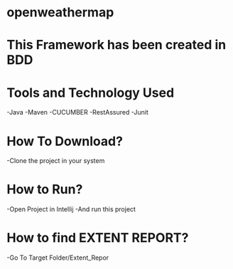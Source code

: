 # openweathermap

# This Framework has been created in BDD

# Tools and Technology Used

-Java
-Maven
-CUCUMBER
-RestAssured
-Junit


# How To Download?

-Clone the project in your system

# How to Run?

-Open Project in Intellij
-And run this project

# How to find EXTENT REPORT?

-Go To Target Folder/Extent_Repor
